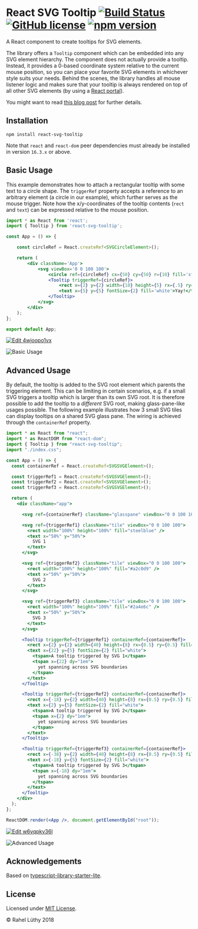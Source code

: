 # React SVG Tooltip [![Build Status](https://travis-ci.org/fhnw-stec/stec-recorder.svg?branch=master)](https://travis-ci.org/netzwerg/react-svg-tooltip) [![GitHub license](https://img.shields.io/badge/license-MIT-blue.svg)](https://github.com/facebook/react/blob/master/LICENSE) [![npm version](https://img.shields.io/npm/v/react-svg-tooltip.svg?style=flat)](https://www.npmjs.com/package/react-svg-tooltip)

A React component to create tooltips for SVG elements.

The library offers a `Tooltip` component which can be embedded into any SVG element hierarchy.
The component does not actually provide a tooltip.
Instead, it provides a 0-based coordinate system relative to the current mouse position, so you can place your favorite SVG elements in whichever style suits your needs.
Behind the scenes, the library handles all mouse listener logic and makes sure that your tooltip is always rendered on top of all other SVG elements (by using a [React portal](https://reactjs.org/docs/portals.html)).

You might want to read [this blog post](https://netzwerg.ch/blog/2018/05/24/react-svg-tooltips/) for further details.

## Installation

`npm install react-svg-tooltip`

Note that `react` and `react-dom` peer dependencies must already be installed in version `16.3.x` or above.

## Basic Usage

This example demonstrates how to attach a rectangular tooltip with some text to a circle shape.
The `triggerRef` property accepts a reference to an arbitrary element (a circle in our example), which further serves as the mouse trigger.
Note how the x/y-coordinates of the tooltip contents (`rect` and `text`) can be expressed relative to the mouse position. 

```jsx
import * as React from 'react';
import { Tooltip } from 'react-svg-tooltip';

const App = () => {

    const circleRef = React.createRef<SVGCircleElement>();

    return (
        <div className='App'>
            <svg viewBox='0 0 100 100'>
                <circle ref={circleRef} cx={50} cy={50} r={10} fill='steelblue'/>
                <Tooltip triggerRef={circleRef}>
                    <rect x={2} y={2} width={10} height={5} rx={.5} ry={.5} fill='black'/>
                    <text x={5} y={5} fontSize={2} fill='white'>Yay!</text>
                </Tooltip>
            </svg>
        </div>
    );
};

export default App;
```

[![Edit 4wjoopo1vx](https://codesandbox.io/static/img/play-codesandbox.svg)](https://codesandbox.io/s/4wjoopo1vx)

![Basic Usage](screenshot-basic.png)

## Advanced Usage

By default, the tooltip is added to the SVG root element which parents the triggering element.
This can be limiting in certain scenarios, e.g. if a small SVG triggers a tooltip which is larger than its own SVG root.
It is therefore possible to add the tooltip to a *different* SVG root, making glass-pane-like usages possible.
The following example illustrates how 3 small SVG tiles can display tooltips on a shared SVG glass pane.
The wiring is achieved through the `containerRef` property.

```jsx
import * as React from "react";
import * as ReactDOM from "react-dom";
import { Tooltip } from "react-svg-tooltip";
import "./index.css";

const App = () => {
  const containerRef = React.createRef<SVGSVGElement>();

  const triggerRef1 = React.createRef<SVGSVGElement>();
  const triggerRef2 = React.createRef<SVGSVGElement>();
  const triggerRef3 = React.createRef<SVGSVGElement>();

  return (
    <div className="app">

      <svg ref={containerRef} className="glasspane" viewBox="0 0 100 100" />

      <svg ref={triggerRef1} className="tile" viewBox="0 0 100 100">
        <rect width="100%" height="100%" fill="steelblue" />
        <text x="50%" y="50%">
          SVG 1
        </text>
      </svg>

      <svg ref={triggerRef2} className="tile" viewBox="0 0 100 100">
        <rect width="100%" height="100%" fill="#a2c0d9" />
        <text x="50%" y="50%">
          SVG 2
        </text>
      </svg>

      <svg ref={triggerRef3} className="tile" viewBox="0 0 100 100">
        <rect width="100%" height="100%" fill="#2a4e6c" />
        <text x="50%" y="50%">
          SVG 3
        </text>
      </svg>

      <Tooltip triggerRef={triggerRef1} containerRef={containerRef}>
        <rect x={2} y={2} width={40} height={8} rx={0.5} ry={0.5} fill="black" />
        <text x={22} y={5} fontSize={2} fill="white">
          <tspan>A tooltip triggered by SVG 1</tspan>
          <tspan x={22} dy="1em">
            yet spanning across SVG boundaries
          </tspan>
        </text>
      </Tooltip>

      <Tooltip triggerRef={triggerRef2} containerRef={containerRef}>
        <rect x={-18} y={2} width={40} height={8} rx={0.5} ry={0.5} fill="black" />
        <text x={2} y={5} fontSize={2} fill="white">
          <tspan>A tooltip triggered by SVG 2</tspan>
          <tspan x={2} dy="1em">
            yet spanning across SVG boundaries
          </tspan>
        </text>
      </Tooltip>

      <Tooltip triggerRef={triggerRef3} containerRef={containerRef}>
        <rect x={-38} y={2} width={40} height={8} rx={0.5} ry={0.5} fill="black" />
        <text x={-18} y={5} fontSize={2} fill="white">
          <tspan>A tooltip triggered by SVG 3</tspan>
          <tspan x={-18} dy="1em">
            yet spanning across SVG boundaries
          </tspan>
        </text>
      </Tooltip>
    </div>
  );
};

ReactDOM.render(<App />, document.getElementById("root"));
```

[![Edit w6vqpkv36l](https://codesandbox.io/static/img/play-codesandbox.svg)](https://codesandbox.io/s/w6vqpkv36l)

![Advanced Usage](screenshot-advanced.png)

## Acknowledgements

Based on [typescript-library-starter-lite](https://github.com/tonysneed/typescript-library-starter-lite.git).

## License

Licensed under [MIT License](LICENSE).

&copy; Rahel Lüthy 2018
